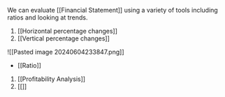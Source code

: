 We can evaluate [[Financial Statement]] using a variety of tools including ratios and looking at trends.
1. [[Horizontal percentage changes]]
2. [[Vertical percentage changes]]

![[Pasted image 20240604233847.png]]
- [[Ratio]]

1. [[Profitability Analysis]]
2. [[]]